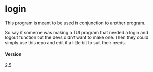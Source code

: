 # login
This program is meant to be used in conjunction to another program.

So say if someone was making a TUI program that needed a login and logout function but the devs didn't want to make one. Then they could simply use this repo and edit it a little bit to suit their needs.

#### Version

2.5
